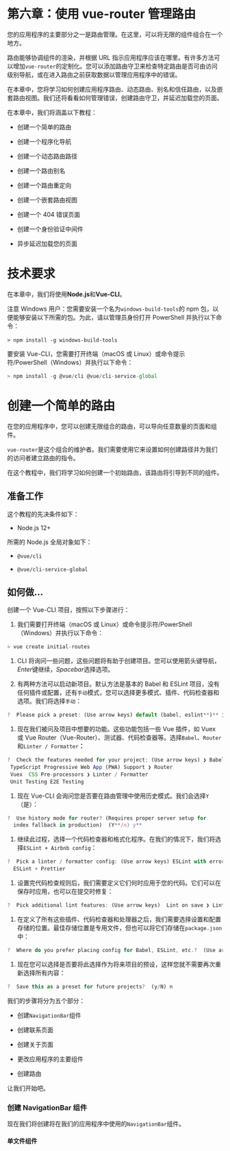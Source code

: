 # 第六章：使用 vue-router 管理路由

您的应用程序的主要部分之一是路由管理。在这里，可以将无限的组件组合在一个地方。

路由能够协调组件的渲染，并根据 URL 指示应用程序应该在哪里。有许多方法可以增加`vue-router`的定制化。您可以添加路由守卫来检查特定路由是否可由访问级别导航，或在进入路由之前获取数据以管理应用程序中的错误。

在本章中，您将学习如何创建应用程序路由、动态路由、别名和信任路由，以及嵌套路由视图。我们还将看看如何管理错误，创建路由守卫，并延迟加载您的页面。

在本章中，我们将涵盖以下教程：

+   创建一个简单的路由

+   创建一个程序化导航

+   创建一个动态路由路径

+   创建一个路由别名

+   创建一个路由重定向

+   创建一个嵌套路由视图

+   创建一个 404 错误页面

+   创建一个身份验证中间件

+   异步延迟加载您的页面

# 技术要求

在本章中，我们将使用**Node.js**和**Vue-CLI**。

注意 Windows 用户：您需要安装一个名为`windows-build-tools`的 npm 包，以便能够安装以下所需的包。为此，请以管理员身份打开 PowerShell 并执行以下命令：

`> npm install -g windows-build-tools`

要安装 Vue-CLI，您需要打开终端（macOS 或 Linux）或命令提示符/PowerShell（Windows）并执行以下命令：

```js
> npm install -g @vue/cli @vue/cli-service-global
```

# 创建一个简单的路由

在您的应用程序中，您可以创建无限组合的路由，可以导向任意数量的页面和组件。

`vue-router`是这个组合的维护者。我们需要使用它来设置如何创建路径并为我们的访问者建立路由的指令。

在这个教程中，我们将学习如何创建一个初始路由，该路由将引导到不同的组件。

## 准备工作

这个教程的先决条件如下：

+   Node.js 12+

所需的 Node.js 全局对象如下：

+   `@vue/cli`

+   `@vue/cli-service-global`

## 如何做…

创建一个 Vue-CLI 项目，按照以下步骤进行：

1.  我们需要打开终端（macOS 或 Linux）或命令提示符/PowerShell（Windows）并执行以下命令：

```js
> vue create initial-routes
```

1.  CLI 将询问一些问题，这些问题将有助于创建项目。您可以使用箭头键导航，*Enter*键继续，*Spacebar*选择选项。

1.  有两种方法可以启动新项目。默认方法是基本的 Babel 和 ESLint 项目，没有任何插件或配置，还有`手动`模式，您可以选择更多模式、插件、代码检查器和选项。我们将选择`手动`：

```js
?  Please pick a preset: (Use arrow keys) default (babel, eslint**)** ❯ **Manually select features** ‌
```

1.  现在我们被问及项目中想要的功能。这些功能包括一些 Vue 插件，如 Vuex 或 Vue Router（Vue-Router）、测试器、代码检查器等。选择`Babel`、`Router`和`Linter / Formatter`**：**

```js
?  Check the features needed for your project: (Use arrow keys) ❯ Babel
 TypeScript Progressive Web App (PWA) Support ❯ Router
 Vuex  CSS Pre-processors ❯ Linter / Formatter
 Unit Testing E2E Testing
```

1.  现在 Vue-CLI 会询问您是否要在路由管理中使用历史模式。我们会选择`Y`（是）：

```js
?  Use history mode for router? (Requires proper server setup for
  index fallback in production)  (Y**/n) y**
```

1.  继续此过程，选择一个代码检查器和格式化程序。在我们的情况下，我们将选择`ESLint + Airbnb config`：

```js
?  Pick a linter / formatter config: (Use arrow keys) ESLint with error prevention only ❯ **ESLint + Airbnb config** ESLint + Standard config 
  ESLint + Prettier
```

1.  设置完代码检查规则后，我们需要定义它们何时应用于您的代码。它们可以在保存时应用，也可以在提交时修复：

```js
?  Pick additional lint features: (Use arrow keys)  Lint on save ❯ Lint and fix on commit
```

1.  在定义了所有这些插件、代码检查器和处理器之后，我们需要选择设置和配置存储的位置。最佳存储位置是专用文件，但也可以将它们存储在`package.json`中：

```js
?  Where do you prefer placing config for Babel, ESLint, etc.?  (Use arrow keys) ❯ **In dedicated config files****In package.json** 
```

1.  现在您可以选择是否要将此选择作为将来项目的预设，这样您就不需要再次重新选择所有内容：

```js
?  Save this as a preset for future projects?  (y/N) n
```

我们的步骤将分为五个部分：

+   创建`NavigationBar`组件

+   创建联系页面

+   创建关于页面

+   更改应用程序的主要组件

+   创建路由

让我们开始吧。

### 创建 NavigationBar 组件

现在我们将创建将在我们的应用程序中使用的`NavigationBar`组件。

#### 单文件组件<script>部分

在这一部分，我们将创建单文件组件的<script>部分。按照这些说明正确创建组件：

1.  在`src/components`文件夹中创建一个`navigationBar.vue`文件并打开它。

1.  创建组件的默认`export`对象，具有 Vue 属性`name`：

```js
<script> export default {
  name: 'NavigationBar', }; </script>
```

#### 单文件组件<template>部分

在这一部分，我们将创建单文件组件的<template>部分。按照这些说明正确创建组件：

1.  创建一个带有`id`属性定义为`"nav"`的`div` HTML 元素，并在其中创建三个`RouterLink`组件。这些组件将指向`Home`、`About`和`Contact`路由。在`RouterLink`组件中，我们将添加一个`to`属性，分别定义为每个组件的路由，并将文本内容定义为菜单的名称： 

```js
<div id="nav">
 <router-link to="/">
  Home
  </router-link> |
  <router-link to="/about">
  About
  </router-link> |
  <router-link to="/contact">
  Contact
  </router-link> </div>
```

### 创建联系页面

我们需要确保当用户输入`/contact` URL 时，联系页面会被渲染。为此，我们需要创建一个单文件组件，用作联系页面。

#### 单文件组件 <script> 部分

在这部分，我们将创建单文件组件的`<script>`部分。按照以下说明正确创建组件：

1.  在`src/views`文件夹中，创建一个名为`contact.vue`的新文件并打开它。

1.  创建组件的默认`export`对象，其中包含 Vue 属性`name`：

```js
<script> export default {
  name: 'ContactPage', }; </script>
```

#### 单文件组件 <template> 部分

在这部分，我们将创建单文件组件的`<template>`部分。按照以下说明正确创建组件：

1.  创建一个`div` HTML 元素，其中`class`属性定义为`"contact"`。

1.  在`<h1>`HTML 元素内部，添加一个显示当前页面的文本内容：

```js
<template>
 <div class="contact">
 <h1>This is a contact page</h1>
 </div> </template>
```

### 创建关于页面

我们需要确保当用户输入`/about` URL 时，关于页面会被渲染。在接下来的小节中，我们将为关于页面创建单文件组件。

#### 单文件组件 <script> 部分

在这部分，我们将创建单文件组件的`<script>`部分。按照以下说明正确创建组件：

1.  在`src/views`文件夹中，创建一个名为`About.vue`的新文件并打开它。

1.  创建组件的默认导出对象，其中包含 Vue 属性`name`：

```js
<script> export default {
  name: 'AboutPage', }; </script>
```

#### 单文件组件 <template> 部分

在这部分，我们将创建单文件组件的`<template>`部分。按照以下说明正确创建组件：

1.  创建一个`div` HTML 元素，其中`class`属性定义为`"about"`。

1.  在其中，放置一个带有显示当前页面文本内容的`<h1>`元素：

```js
<template>
 <div class="about">
 <h1>This is an about page</h1>
 </div> </template>
```

### 更改应用程序的主要组件

创建页面和导航栏后，我们需要更改应用程序的主要组件，以便能够渲染路由并在顶部拥有导航栏。

#### 单文件组件 <script> 部分

在这部分中，我们将创建单文件组件的`<script>`部分。按照以下说明正确创建组件：

1.  在`src`文件夹中打开`App.vue`。

1.  导入`NavigationBar`组件：

```js
import NavigationBar from './components/navigationBar.vue';
```

1.  在 Vue 的`components`属性中，声明导入的`NavigationBar`：

```js
export default {
  components: { NavigationBar }, };
```

#### 单文件组件`<template>`部分

在这部分中，我们将创建单文件组件的`<template>`部分。在`div` HTML 元素内，添加`NavigationBar`组件和`RouterView`组件：

```js
<template>
 <div id="app">
 <navigation-bar />
 <router-view/>
 </div> </template>
```

### 创建路由

现在我们需要在应用程序中使路由可用。为此，首先需要声明路由和路由将呈现的组件。按照以下步骤正确创建 Vue 应用程序路由：

1.  在`src/router`文件夹中，打开`index.js`文件。

1.  导入`Contact`组件页面：

```js
import Vue from 'vue'; import VueRouter from 'vue-router'; import Home from '../views/Home.vue'; import Contact from '../views/contact.vue';
```

1.  在`routes`数组中，我们需要创建一个新的`route`对象。该对象将具有`path`属性定义为`'/contact'`，`name`定义为`'contact'`，并且`component`指向导入的`Contact`组件：

```js
{
  path: '/contact',
  name: 'contact',
  component: Contact, },
```

要运行服务器并查看组件，您需要打开终端（macOS 或 Linux）或命令提示符/PowerShell（Windows）并执行以下命令：

```js
> npm run serve
```

这是您的组件呈现并运行的地方：

![](img/62dcc997-24fa-40f8-b29c-13cd4caca6cd.png)

## 工作原理...

当将`vue-router`添加到 Vue 作为插件时，它开始监视`window.location.pathname`和其他 URL 属性的更改，以检查当前 URL 在浏览器上的权重与路由配置中的 URL 列表的匹配情况。

在这种情况下，我们使用直接 URL 和非动态 URL。因此，`vue-router`插件只需要检查 URL 路径的直接匹配，而不需要将可能的匹配与正则表达式验证器进行比较。

匹配 URL 后，`router-view`组件充当**动态组件**，并呈现我们在`vue-router`配置中定义的组件。

## 另请参阅

您可以在[`router.vuejs.org/.`](https://router.vuejs.org/)找到有关`vue-router`的更多信息。

您可以在[`cli.vuejs.org/.`](https://cli.vuejs.org/)找到有关 Vue CLI 的更多信息。

# 创建程序化导航

使用`vue-router`时，还可以通过函数执行来更改应用程序的当前路由，而无需特殊的`vue-router`组件来创建链接。

使用程序化导航，您可以确保所有路由重定向可以在代码的任何位置执行。使用此方法可以使用特殊的路由方向，例如传递参数和使用路由名称进行导航。

在这个食谱中，我们将学习如何执行程序化导航函数，以及它提供的额外可能性。

## 准备工作

此食谱的先决条件如下：

+   Node.js 12+

所需的 Node.js 全局对象如下：

+   @vue/cli

+   `@vue/cli-service-global`

## 如何做...

要启动我们的组件，我们可以使用在“*创建简单路由*”中创建的 Vue 项目与 Vue-CLI，或者我们可以开始一个新的项目。

要开始一个新的项目，打开终端（macOS 或 Linux）或命令提示符/PowerShell（Windows），并执行以下命令：

```js
> vue create route-project
```

选择手动功能并将`Router`作为所需功能添加，如“*如何做...*”部分和“*创建简单路由*”食谱中所示。

我们的食谱将分为两部分：

+   更改应用程序的主要组件

+   更改联系视图

让我们开始吧。

### 更改应用程序的主要组件

我们将从`App.vue`文件开始。我们将添加一个在超时后执行的程序化导航函数，该函数将添加到组件生命周期钩子中。

#### 单文件组件`<script>`部分

在这部分中，我们将创建单文件组件的`<script>`部分。按照以下说明正确创建组件：

1.  在`src`文件夹中打开`App.vue`。

1.  添加一个`mounted`属性：

```js
mounted() {}
```

1.  在`mounted`属性中，我们需要添加一个`setTimeout`函数，该函数将执行`$router.push`函数。当执行时，此函数将接收一个 JavaScript 对象作为参数，其中包含两个属性，`name`和`params`：

```js
mounted() {
  setTimeout(() => {
  this.$router.push({
  name: 'contact',
  params: {
  name: 'Heitor Ribeiro',
  age: 31,
 }, }); }, 5000); },
```

### 更改联系视图

在联系视图上，我们需要添加一个事件侦听器，该侦听器将抓取路由更改并执行操作。

#### 单文件组件`<script>`部分

在这部分中，我们将创建单文件组件的`<script>`部分。按照以下说明正确创建组件：

1.  在`src/views`文件夹中打开`contact.vue`。

1.  添加一个新的`mounted`属性：

```js
mounted() {}
```

1.  在此属性中，我们将添加一个验证，检查`$route.params`对象上是否有任何参数，并显示具有该`$route.params`的`alert`：

```js
mounted() {
  if (Object.keys(this.$route.params).length) {
  alert(`Hey! I've got some parameter! 
       ${JSON.stringify(this.$route.params)}`);
  } },
```

要运行服务器并查看您的组件，您需要打开终端（macOS 或 Linux）或命令提示符/PowerShell（Windows）并执行以下命令：

```js
> npm run serve
```

这是您的组件呈现和运行的方式：

![](img/751bd657-b3cf-44c2-9fbc-ad4027477d67.png)

## 它是如何工作的...

当执行`$router.push`函数时，告诉`vue-router`改变应用程序所在的位置，在这个过程中，您将向新的路由器传递一些参数，这些参数将替换当前路由。在这些参数中，有一个名为`params`的属性，它将一组参数发送到新的路由器。

当进入这个新的路由器时，我们将从路由器内部调用的所有参数都将在`$route.params`对象中可用；在那里，我们可以在我们的视图或组件中使用它。

## 还有更多...

在程序化导航中，可以通过`$router.push`函数导航到路由器，并将它们添加到浏览器历史记录中，但也可以使用其他函数。

`$router.replace`函数将替换用户导航历史记录为新的历史记录，使其无法返回到上一页。

`$router.go`用于以步骤方式移动用户导航历史记录。要前进，您需要传递正数，要后退，您需要传递负数。

## 参见

您可以在[`router.vuejs.org/guide/essentials/navigation.html`](https://router.vuejs.org/guide/essentials/navigation.html)找到有关`vue-router`程序化导航的更多信息。

# 创建动态路由器路径

向您的应用程序添加路由是必不可少的，但有时您需要的不仅仅是简单的路由。在这个食谱中，我们将看看动态路由是如何发挥作用的。通过动态路由，您可以定义可以通过 URL 设置的自定义变量，并且您的应用程序可以从这些变量开始定义。

在这个食谱中，我们将学习如何在 CRUD 列表上使用动态路由器路径。

## 准备就绪

这个食谱的先决条件如下：

+   Node.js 12+

所需的 Node.js 全局对象如下：

+   `@vue/cli`

+   `@vue/cli-service-global`

## 如何做...

要启动我们的组件，我们将使用在第五章中完成的 Vue 项目和 Vue-CLI，*通过 HTTP 请求从 Web 获取数据*中的'*使用 axios 和 Vuesax 创建 CRUD 界面*'食谱。在接下来的步骤中，我们将通过 Vue UI 仪表板向项目添加`vue-router`：

1.  首先，您需要打开`vue ui`。要做到这一点，打开终端（macOS 或 Linux）或命令提示符/PowerShell（Windows）并执行以下命令：

```js
> vue ui
```

1.  在那里，您需要通过定位项目文件夹来导入项目。导入`vue ui`后，您将被重定向到仪表板。

1.  通过转到插件管理页面并单击“添加 vue-router”按钮，将`vue-router`添加到插件中。然后，单击“继续”按钮。

1.  Vue-CLI 将自动为我们在项目上安装和配置 vue-router。现在我们需要为**列表**，**视图**和**编辑**页面创建每个视图。

要开始视图开发，我们将首先进入用户列表路由。在每个路由中，我们将解构我们之前制作的旧组件，并将其重新创建为视图。

我们的步骤将分为八个部分：

+   更改应用程序的主要组件

+   更改路由 mixin

+   Axios 实例配置

+   用户列表视图

+   用户创建视图

+   用户信息视图

+   用户更新视图

+   创建动态路由

让我们开始吧。

### 更改应用程序的主要组件

添加 vue-router 插件后，`App.vue`将发生变化。我们需要撤销安装`vue-router`所做的更改。这是因为当`vue-ui`添加`vue-router`插件时，它会更改`App.vue`，添加我们不需要的示例代码。

#### 单文件组件<template>部分

在这部分中，我们将创建单文件组件的`<template>`部分。按照以下说明正确创建组件：

1.  在`src`文件夹中打开`App.vue`。

1.  删除所有内容，只留下`div#app` HTML 元素和`router-view`组件：

```js
<template>
 <div id="app">
 <router-view/>
 </div> </template>
```

### 更改路由 mixin

在上一个步骤中，我们使用了一个`changeComponent` mixin。现在我们要使用路由，我们需要将此 mixin 更改为`changeRoute` mixin 并更改其行为。在接下来的步骤中，我们将更改 mixin 的工作方式，以便能够更改路由而不是组件：

1.  在`src/mixin`文件夹中，将`changeComponent.js`重命名为`changeRoute.js`并打开它。

1.  我们将删除`changeComponent`方法并创建一个名为`changeRoute`的新方法。这个新方法将接收两个参数，`name`和`id`。`name`参数是路由名称，在`vue-router`配置中设置，`id`将是我们将在路由更改中传递的用户 id 参数。此方法将执行`$router.push`，将这些参数作为参数传递：

```js
export default {
  methods: {
  async changeRoute(name, id = 0) {
  await this.$router.push({
 name,
  params: {
 id,
  },
  });
  },
  } }
```

### Axios 实例配置

要在 MirageJS 服务器中获取数据，我们需要在 axios 实例中定义一些选项。现在，在以下步骤中，我们将配置 axios 实例以与新的路由系统一起工作：

1.  在`src/http`文件夹中，打开`baseFetch.js`文件。

1.  在`axios`的`localApi`实例的创建者中，我们需要添加一个`options`对象，传递`baseURL`属性。这个`baseURL`将是当前浏览器导航的 URL：

```js
const localApi = createAxios({
  baseURL: `${document.location.protocol}//${document.location.host}`, });
```

### 用户列表视图

为了创建我们的视图，我们将从`list.vue`组件中提取代码，并将其重塑为页面视图。

#### 单文件组件<script>部分

在这部分，我们将创建单文件组件的`<script>`部分。按照以下说明正确创建组件：

1.  将`list.vue`文件从`components`移动到`views`文件夹，并将其重命名为`List.vue`。

1.  删除旧的`changeComponent` mixin 导入，并导入新的`changeRoute` mixin：

```js
import changeRouteMixin from '@/mixin/changeRoute';
```

1.  在 Vue 的`mixins`属性中，我们需要用`changeRoute`替换`changeComponent`：

```js
mixins: [changeRouteMixin],
```

1.  在`getAllUsers`和`deleteUser`方法中，我们需要从`getHttp`和`deleteHttp`函数参数中删除`${window.location.href}`：

```js
methods: {
  async getAllUsers() {
  const { data } = await getHttp(`api/users`);
  this.userList = data;
  },
  async deleteUser(id) {
  await deleteHttp(`api/users/${id}`);
  await this.getAllUsers();
  }, }
```

#### 单文件组件<template>部分

在这部分，我们将创建单文件组件的`<template>`部分。按照以下说明正确创建组件：

1.  我们需要用`VsRow`和`VsCol`组件包装`VsCard`组件及其子内容。`VsCol`组件将`vs-type`属性定义为`'flex'`，`vs-justify`定义为`'left'`，`vs-align`定义为`'left'`，`vs-w`定义为`12`：

```js
<template>
 <vs-row>
 <vs-col
  vs-type="flex"
  vs-justify="left"
  vs-align="left"
  vs-w="12">
 <vs-card... />
    </vs-col>
  </vs-row>
</template>
```

1.  在操作按钮上，我们将把`changeComponent`函数改为`changeRoute`：

```js
<vs-td :data="data[index].id">
 <vs-button
  color="primary"
  type="filled"
  icon="remove_red_eye"
  size="small"
  @click="changeRoute('view', data[index].id)"
  />
 <vs-button
  color="success"
  type="filled"
  icon="edit"
  size="small"
  @click="changeRoute('edit', data[index].id)"
  />
 <vs-button
  color="danger"
  type="filled"
  icon="delete"
  size="small"
  @click="deleteUser(data[index].id)"
  /> </vs-td>
```

1.  在`VsCard`的页脚处，我们需要将操作按钮的`changeComponent`方法改为`changeRoute`方法：

```js
<template slot="footer">
 <vs-row vs-justify="flex-start">
 <vs-button
  color="primary"
  type="filled"
  icon="fiber_new"
  size="small"
  @click="changeRoute('create')"
  >
  Create User
    </vs-button>
 </vs-row> </template>
```

### 用户创建视图

为了创建我们的视图，我们将从`create.vue`组件中提取代码，并将其重塑为页面视图。

#### 单文件组件<script>部分

在这部分，我们将创建单文件组件的`<script>`部分。按照以下说明正确创建组件：

1.  将`create.vue`文件从`components`移动到`views`文件夹，并将其重命名为`Create.vue`。

1.  删除旧的`changeComponent` mixin 导入，并导入新的`changeRoute` mixin：

```js
import changeRouteMixin from '@/mixin/changeRoute';
```

1.  在 Vue 的`mixins`属性中，我们需要用`changeRoute`替换`changeComponent`：

```js
mixins: [changeRouteMixin],
```

1.  在`getUserById`方法中，我们需要从`postHttp`函数的 URL 中移除`${window.location.href}`，并将`changeComponent`函数更改为`changeRoute`：

```js
async createUser() {
  await postHttp(`/api/users`, {
  data: {
  ...this.userData,
  }
 });
  this.changeRoute('list'); },
```

#### 单文件组件<template>部分

在这部分，我们将创建单文件组件的`<template>`部分。按照这些说明正确创建组件：

1.  我们需要用`VsRow`和`VsCol`组件包裹`VsCard`组件及其子内容。`VsCol`组件将定义`vs-type`属性为`'flex'`，`vs-justify`属性为`'left'`，`vs-align`属性为`'left'`，`vs-w`属性为`12`：

```js
<template>
 <vs-row>
 <vs-col
  vs-type="flex"
  vs-justify="left"
  vs-align="left"
  vs-w="12">
 <vs-card... />
    </vs-col>
  </vs-row>
</template>
```

1.  在`VsCard`的页脚上，我们需要将`Cancel`按钮的`changeComponent`函数更改为`changeRoute`：

```js
<vs-button
  color="danger"
  type="filled"
  icon="cancel"
  size="small"
  style="margin-left: 5px"
  @click="changeRoute('list')" >
  Cancel
</vs-button>
```

### 用户信息视图

为了创建我们的视图，我们将从`view.vue`组件中提取代码，并将其重塑为页面视图。

#### 单文件组件<script>部分

在这部分，我们将创建单文件组件的`<script>`部分。按照这些说明正确创建组件：

1.  将`view.vue`文件从`src/components`移动到`src/views`文件夹，并将其重命名为`View.vue`。

1.  移除旧的`changeComponent`混入导入，并导入新的`changeRoute`：

```js
import changeRouteMixin from '@/mixin/changeRoute';
```

1.  在 Vue 的`mixins`属性中，我们需要用`changeRoute`替换`changeComponent`：

```js
mixins: [changeRouteMixin],
```

1.  在`component`对象中创建一个新的`computed`属性，属性为`userId`，它将返回`$route.params.id`：

```js
computed: {
  userId() {
  return this.$route.params.id;
  }, },
```

1.  在`getUserById`方法中，我们需要从`getHttp`函数的 URL 中移除`${window.location.href}`：

```js
methods: {
  async getUserById() {
  const { data } = await getHttp(`api/users/${this.userId}`);
  this.userData = data;
  }, }
```

#### 单文件组件<template>部分

在这部分，我们将创建单文件组件的`<template>`部分。按照这些说明正确创建组件：

1.  我们需要用`VsRow`和`VsCol`组件包裹`VsCard`组件及其子内容。`VsCol`组件将定义`vs-type`属性为`'flex'`，`vs-justify`属性为`'left'`，`vs-align`属性为`'left'`，`vs-w`属性为`12`：

```js
<template>
 <vs-row>
 <vs-col
  vs-type="flex"
  vs-justify="left"
  vs-align="left"
  vs-w="12">
 <vs-card... />
    </vs-col>
  </vs-row>
</template>
```

1.  在`VsCard`的页脚上，我们需要将返回按钮的`changeComponent`函数更改为`changeRoute`：

```js
<vs-button
  color="primary"
  type="filled"
  icon="arrow_back"
  size="small"
  style="margin-left: 5px"
  @click="changeRoute('list')" >
  Back
</vs-button>
```

### 用户更新视图

为了创建我们的视图，我们将从`update.vue`组件中提取代码，并将其重塑为页面视图。

#### 单文件组件<script>部分

在这部分，我们将创建单文件组件的`<script>`部分。按照这些说明正确创建组件：

1.  将`update.vue`文件从`src/components`移动到`src/views`文件夹，并将其重命名为`Edit.vue`。

1.  移除旧的`changeComponent`混入导入，并导入新的`changeRoute`混入：

```js
import changeRouteMixin from '@/mixin/changeRoute';
```

1.  在 Vue 的`mixins`属性中，我们需要用`changeRoute`替换`changeComponent`：

```js
mixins: [changeRouteMixin],
```

1.  在`component`对象中创建一个新的`computed`属性，具有`userId`属性，它将返回`$route.params.id`：

```js
computed: {
  userId() {
  return this.$route.params.id;
  }, },
```

1.  在`getUserById`和`updateUser`方法中，我们需要移除

从`getHttp`和`patchHttp`函数的 URL 中删除`${window.location.href}`，并将`changeComponent`函数改为`changeRoute`：

```js
methods: {
  async getUserById() {
  const { data } = await getHttp(`api/users/${this.userId}`);
  this.userData = data;
  },
  async updateUser() {
  await patchHttp(`api/users/${this.userData.id}`, {
  data: {
  ...this.userData,
  }
 });
  this.changeRoute('list');
  }, },
```

#### 单文件组件的<template>部分

在这部分，我们将创建单文件组件的`<template>`部分。按照以下说明正确创建组件：

1.  我们需要用`VsRow`和`VsCol`组件包裹`VsCard`组件及其子内容。`VsCol`组件将`vs-type`属性定义为`'flex'`，`vs-justify`定义为`'left'`，`vs-align`定义为`'left'`，`vs-w`定义为`12`：

```js
<template>
 <vs-row>
 <vs-col
  vs-type="flex"
  vs-justify="left"
  vs-align="left"
  vs-w="12">
 <vs-card... />
    </vs-col>
  </vs-row>
</template>
```

1.  在`VsCard`的页脚上，我们需要把`Cancel`按钮的`changeComponent`函数改为`changeRoute`：

```js
<vs-button
  color="danger"
  type="filled"
  icon="cancel"
  size="small"
  style="margin-left: 5px"
  @click="changeRoute('list')" >
  Cancel
</vs-button>
```

### 创建动态路由

现在，我们已经创建了页面视图，我们需要创建路由并使其接受参数，将它们转换为动态路由。在接下来的步骤中，我们将创建应用程序的动态路由：

1.  打开`src/router`文件夹中的`index.js`。

1.  首先，我们需要导入四个新页面 - `List`，`View`，`Edit`，`Create`和`Update`：

```js
import List from '@/views/List.vue'; import View from '@/views/View.vue'; import Edit from '@/views/Edit.vue'; import Create from '@/views/Create.vue'; 
```

1.  在`routes`数组上，我们将为每个导入的页面添加一个新的路由对象。在这个对象中，将有三个属性：`name`，`path`和`component`。

1.  对于`list`路由，我们将把`name`定义为`'list'`，`path`定义为`'/'`，并把`component`定义为导入的`List`组件：

```js
{
  path: '/',
  name: 'list',
  component: List, },
```

1.  在`view`路由上，我们将把`name`定义为`'view'`，`path`定义为`'/view/:id'`，并把`component`定义为导入的`View`组件：

```js
{
  path: '/view/:id',
  name: 'view',
  component: View, },
```

1.  在`edit`路由上，我们将把`name`定义为`'edit'`，`path`定义为`'/edit/:id'`，并把`component`定义为导入的`Edit`组件：

```js
{
  path: '/edit/:id',
  name: 'edit',
  component: Edit, },
```

1.  最后，在`create`路由上，我们将把`name`定义为`'create'`，`path`定义为`'/create'`，并把`component`定义为导入的`Create`组件：

```js
{
  path: '/create',
  name: 'create',
  component: Create, },
```

1.  当创建`VueRouter`时，我们将添加`mode`选项属性，并将其设置为`'history'`：

```js
const router = new VueRouter({
  mode: 'history',
  base: process.env.BASE_URL,
  routes });
```

要运行服务器并查看您的组件，您需要打开终端（macOS 或 Linux）或命令提示符/PowerShell（Windows）并执行以下命令：

```js
> npm run serve
```

这是您的组件渲染和运行的方式：

+   **列表视图路由 -** `/`将是您的用户列表页面，包含应用程序中所有用户的列表以及查看、编辑和删除用户的按钮，以及创建新用户的按钮：

![](img/4ba80475-521f-446f-8c30-8be4c9b739ed.png)

+   **用户视图路由 -** `/view/:id`将是您的用户查看页面，您可以在此页面查看用户信息，例如用户的姓名、电子邮件、国家、生日和电话号码：

![](img/10c4f103-0042-4f58-8c55-74f4ac6fbbef.png)

+   **用户编辑路由 -** `/update/:id`将是您的用户编辑页面，您可以在此页面编辑用户信息，更改用户的姓名、电子邮件、国家、生日和电话号码：

![](img/9010ffcc-0c76-4b96-be5e-d363d55d90d6.png)

+   **创建用户路由别名 -** `/update/:id`将是您的用户创建页面，您可以在系统上创建新用户：

![](img/42da8529-0e65-41c5-a7af-81b391e14ab0.png)

## 它是如何工作的...

当创建`vue-router`并将路由传递进行匹配时，路由分析会根据每个路由的权重定义的正则表达式来寻找最佳匹配路由。

当定义路由并在其路径中有一个变量时，您需要在变量参数之前添加`:`。此参数通过`$route.params`属性传递给组件。

## 另请参阅

您可以在[`router.vuejs.org/guide/essentials/dynamic-matching.html`](https://router.vuejs.org/guide/essentials/dynamic-matching.html)找到有关动态路由匹配的更多信息。

# 创建路由别名

每个应用程序都是一个活生生的有机体-它不断发展、突变和变化。有时，这些进化可以通过路由更改的形式来实现，以获得更好的命名或废弃的服务。在`vue-router`中，可以使所有这些更改对用户不可见，因此当他们使用旧链接时，仍然可以访问应用程序。

在这个教程中，我们将学习如何为我们的应用程序创建路由别名并使用它。

## 准备工作

此教程的先决条件如下：

+   Node.js 12+

所需的 Node.js 全局对象如下：

+   `@vue/cli`

+   `@vue/cli-service-global`

## 如何做到这一点...

要启动我们的组件，我们将使用在“创建动态路由路径”配方中完成的 Vue 项目，或者我们可以开始一个新的项目。

要开始一个新的项目，打开终端（macOS 或 Linux）或命令提示符/PowerShell（Windows）并执行以下命令：

```js
> vue create http-project
```

选择手动功能，并按照“如何做…”部分的指示，将`router`添加为必需功能。

现在，在以下步骤中，我们将创建路由别名：

1.  在`src/router`文件夹中打开`index.js`。

1.  在`list`对象中，我们将把`path`属性从`'/'`改为`'/user'`，并为`alias`属性设置为`'/'`：

```js
{
  path: '/user',
  name: 'list',
  alias: '/',
  component: List, },
```

1.  在`view`对象中，我们将把`path`属性从`'/view/:id'`改为`'/user/:id'`，并将`alias`属性设置为`'/view/:id'`：

```js
{
  path: '/user/:id',
  name: 'view',
  alias: '/view/:id',
  component: View, },
```

1.  在`edit`对象中，我们将把`path`属性从`'/edit/:id'`改为`'/user/edit/:id'`，并将`alias`属性设置为`'/edit/:id'`。

```js
{
  path: '/user/edit/:id',
  name: 'edit',
  alias: '/edit/:id',
  component: Edit, },
```

1.  最后，在`create`对象中，我们将把`path`属性从`'/create'`改为`'/user/create'`，并将`alias`属性设置为`'/create'`：

```js
{
  path: '/user/create',
  name: 'create',
  alias: '/create',
  component: Create, },
```

## 工作原理…

当用户进入您的应用程序时，`vue-router`将尝试将路径与用户尝试访问的路径匹配。如果路由对象中有一个名为`alias`的属性，则`vue-router`将使用此属性在幕后维护旧路由，并使用别名路由。如果找到别名，则渲染该别名的组件，并且路由器保持为别名，不向用户显示更改，使其透明。

在我们的场景中，我们对应用程序进行了转换，现在处理所有在`/user`命名空间上调用的用户，但仍保持旧的 URL 结构，以便如果旧访问者尝试访问网站，他们将能够正常使用应用程序。

## 另请参阅

您可以在[`router.vuejs.org/guide/essentials/redirect-and-alias.html#alias`](https://router.vuejs.org/guide/essentials/redirect-and-alias.html#alias)找到有关`vue-router`别名的更多信息。

# 创建路由重定向

路由重定向几乎与路由别名相同，但主要区别在于用户确实被重定向到新的 URL。使用此过程，您可以管理如何加载新路由。

## 准备工作

此配方的先决条件如下：

+   Node.js 12+

所需的 Node.js 全局对象如下：

+   `@vue/cli`

+   `@vue/cli-service-global`

## 如何做...

要启动我们的组件，我们将使用在'*创建路由别名*'配方中完成的 Vue-CLI 中的 Vue 项目，或者我们可以启动一个新的项目。

要启动一个新的项目，打开终端（macOS 或 Linux）或命令提示符/PowerShell（Windows）并执行以下命令：

```js
> vue create http-project
```

选择手动功能并将`Router`作为必需的功能添加到'*如何做...*'步骤中的'*创建一个简单路由*'配方中。

现在，在这些步骤中，我们将创建路由重定向规则：

1.  打开`src/router`文件夹中的`index.js`。

1.  在`routes`数组的末尾插入一个新的路由对象。这个对象将有两个属性，`path`和`redirect`。在`path`属性中，我们需要定义用户将输入的路径，`'/create-new-user'`，在`redirect`中，用户将被重定向到的路径，在这种情况下是`'/user/create'`。

```js
{
  path: '/create-new-user',
  redirect: '/user/create', },
```

1.  创建一个新对象，这个对象将有两个属性，`path`和`redirect`。在`path`属性中，我们需要定义用户将输入的路径，`'/users'`，在`redirect`中，我们将创建一个具有名为`name`的属性的对象，并将值设置为`'list'`。

```js
{
  path: '/users',
  redirect: {
  name: 'list',
  }, },
```

1.  创建一个新对象。这个对象将有两个属性，`path`和`redirect`。在`path`属性中，我们需要定义用户将输入的路径，`'/my-user/:id?'`，在`redirect`中，我们将创建一个函数，该函数将接收一个参数`to`，这是当前路由的对象。我们需要检查路由中是否存在用户 ID，以便将用户重定向到编辑页面。否则，我们将把他们重定向到用户列表。

```js
{
  path: '/my-user/:id?',
  redirect(to) {
  if (to.params.id) {
  return '/user/:id';
  }
  return '/user';
  }, },
```

1.  最后，在最后，我们将创建一个具有两个属性，`path`和`redirect`的路由对象。在`path`属性中，我们需要定义用户将输入的路径，`'/*'`，在`redirect`中，我们需要将`redirect`属性定义为`'/'`。

```js
{
  path: '*',
  redirect: '/', },
```

请记住，具有`'*'`的最后一个路由将始终是在用户尝试输入的 URL 中没有匹配时呈现的路由。

## 它是如何工作的...

当我们将`redirect`定义为一个新的路由时，它的工作方式类似于别名，但是`redirect`属性可以接收三种类型的参数：一个字符串，当重定向到路由本身时，对象，当使用其他参数重定向时，例如路由的名称，最后但并非最不重要的是函数类型，`redirect`可以处理并返回前两个对象中的一个，以便用户可以被重定向。

## 另请参阅

您可以在[`router.vuejs.org/guide/essentials/redirect-and-alias.html#redirect`](https://router.vuejs.org/guide/essentials/redirect-and-alias.html#redirect)找到有关`vue-router`重定向的更多信息。

# 创建嵌套路由视图

在`vue-router`中，嵌套路由就像是路由的命名空间，您可以在同一个路由内拥有多个级别的路由，使用基本视图作为主视图，并在其中呈现嵌套路由。

在多模块应用程序中，这用于处理像 CRUD 这样的路由，其中您将拥有一个基本路由，而子路由将是 CRUD 视图。

在这个配方中，您将学习如何创建嵌套路由。

## 准备工作

此配方的先决条件如下：

+   Node.js 12+

所需的 Node.js 全局对象如下：

+   `@vue/cli`

+   `@vue/cli-service-global`

## 如何操作...

要启动我们的组件，我们将使用在“创建动态路由路径”配方中使用的 Vue 项目与 Vue-CLI，或者我们可以开始一个新的项目。

要开始一个新的，打开终端（macOS 或 Linux）或命令提示符/PowerShell（Windows）并执行以下命令：

```js
> vue create http-project
```

选择手动功能，并在“*如何操作...*”部分中将`Router`添加为必需功能，如“创建简单路由”配方中所示。

我们的配方将分为两部分：

+   在布局上创建`router-view`

+   更改路由文件

让我们开始吧。

### 在布局上创建`router-view`

在使用带有子路由的`vue-router`时，我们需要创建主视图，它将具有一个名为`RouterView`的特殊组件。此组件将在您呈现的布局或页面内呈现当前路由。

现在，在接下来的步骤中，我们将为页面创建布局：

1.  在`src/views`文件夹中，我们需要创建一个名为`user`的新文件夹，并将`Create`、`Edit`、`List`、和`View`页面移动到这个新文件夹中。

1.  在`user`文件夹中创建一个名为`Index.vue`的新文件并打开它。

1.  在单文件组件`<template>`部分中，添加一个`router-view`组件：

```js
<template>
  <router-view/>
</template>
<script>
  export default {
    name: 'User',
  }
</script>
```

### 更改路由文件

我们将创建一个新文件来管理用户的特定路由，这将帮助我们维护代码并使其更清晰。

#### 用户路由

在接下来的步骤中，我们将为用户创建路由：

1.  在`src/router`文件夹中创建一个名为`user.js`的新文件。

1.  导入`Index`、`List`、`View`、`Edit`和`Create`视图：

```js
import Index from '@/views/user/Index.vue'; import List from '@/views/user/List.vue'; import View from '@/views/user/View.vue'; import Edit from '@/views/user/Edit.vue'; import Create from '@/views/user/Create.vue';
```

1.  创建一个数组，并将其设置为文件的默认导出。在这个数组中，添加一个`route`对象，具有四个属性-`path`，`name`，`component`和`children`。将`path`属性设置为`'/user'`，将`name`属性定义为`'user'`，将`component`定义为导入的`Index`组件，最后，将`children`属性定义为空数组：

```js
export default [
 {  path: '/user',
  name: 'user',
  component: Index,
  children: [],
  }, ] 
```

1.  在`children`属性中，添加一个新的路由对象，具有三个属性-`path`，`name`和`component`。将`path`定义为`''`，`name`定义为`'list'`，最后，将`component`属性定义为导入的`List`组件：

```js
{
  path: '',
  name: 'list',
  component: List, },
```

1.  为视图路由创建一个路由对象，并使用与上一个`route`对象相同的结构。将`path`属性定义为`':id'`，将`name`定义为`'view'`，将`component`定义为导入的`View`组件：

```js
{
  path: ':id',
  name: 'view',
  component: View, },
```

1.  为`edit`路由创建一个路由对象，并使用与上一个`route`对象相同的结构。将`path`属性定义为`'edit/:id'`，将`name`定义为`'edit'`，将`component`定义为导入的`Edit`组件：

```js
{
  path: 'edit/:id',
  name: 'edit',
  component: Edit, },
```

1.  为`create`路由创建一个路由对象，使用与上一个`route`对象相同的结构。将`path`属性定义为`'create'`，将`name`定义为`'create'`，将`component`定义为导入的`Create`组件：

```js
{
  path: 'create',
  name: 'create',
  component: Create, },
```

#### 路由管理器

在以下步骤中，我们将创建路由管理器，该管理器将控制应用程序中的所有路由：

1.  在`src/router`文件夹中打开`index.js`。

1.  在`src/router`文件夹中导入新创建的`user.js`文件：

```js
import Vue from 'vue'; import VueRouter from 'vue-router'; import UserRoutes from './user';
```

1.  在`routes`数组中，将导入的`UserRoutes`作为解构数组添加：

```js
const routes = [
  ...UserRoutes,
  {
  path: '*',
  redirect: '/user',
  }, ];
```

## 工作原理...

`vue-router`提供了使用子路由作为当前视图或布局的内部组件的能力。这使得可以创建具有特殊布局文件的初始路由，并通过`RouterView`组件在此布局中呈现子组件。

这种技术通常用于在应用程序中定义布局并为模块设置命名空间，其中父路由可以具有一组特定顺序，这些顺序将对其每个子路由都可用。

## 另请参阅

您可以在[`router.vuejs.org/guide/essentials/nested-routes.html#nested-routes`](https://router.vuejs.org/guide/essentials/nested-routes.html#nested-routes)找到有关嵌套路由的更多信息。

# 创建 404 错误页面

有时您的用户可能会尝试输入旧链接或输入拼写错误，无法到达正确的路由，这应该直接导致找不到错误。

在这个配方中，您将学习如何在`vue-router`中处理 404 错误。

## 准备工作

此配方的先决条件如下：

+   Node.js 12+

所需的 Node.js 全局对象如下：

+   `@vue/cli`

+   `@vue/cli-service-global`

## 如何做...

要开始我们的组件，我们将使用在“*创建嵌套路由视图*”配方中使用的 Vue 项目与 Vue-CLI，或者我们可以开始一个新的。

要开始一个新的，打开终端（macOS 或 Linux）或命令提示符/PowerShell（Windows），并执行以下命令：

```js
> vue create http-project
```

选择手动功能并将`Router`添加为所需功能，如“*如何做...*”部分在“*创建简单路由*”配方中所示。

我们的配方将分为两部分：

+   创建`NotFound`视图

+   更改路由文件

让我们开始吧。

### 创建 NotFound 视图

我们需要创建一个新的视图，当应用程序上没有匹配的路由时，将显示给用户。这个页面将是一个简单的通用页面。

#### 单文件组件<template>部分

在这部分中，我们将创建单文件组件的`<template>`部分。按照这些说明正确创建组件：

1.  在`src/views`文件夹中，创建一个名为`NotFound.vue`的新文件并打开它。

1.  创建一个`VsRow`组件，在其中创建四个`VsCol`组件。所有这些组件都将具有属性`vs-w`定义为`12`和`class`定义为`text-center`：

```js
<vs-row>
 <vs-col vs-w="12" class="text-center">
 <!-- Icon --> </vs-col>
 <vs-col vs-w="12" class="text-center">
 <!-- Title --> </vs-col>
 <vs-col vs-w="12" class="text-center">
 <!-- Text --> </vs-col>
 <vs-col vs-w="12" class="text-center">
 <!-- Button --> </vs-col> </vs-row>
```

1.  在第一个`VsCol`组件中，我们将添加一个`VsIcon`组件，并将属性 icon 定义为`sentiment_dissatisfied`，并将`size`定义为`large`：

```js
<vs-icon
  icon="sentiment_dissatisfied"
  size="large" />
```

1.  在第二个`VsCol`组件中，我们将为页面添加一个标题：

```js
<h1>Oops!</h1>
```

1.  在第三个`VsCol`组件中，我们需要创建将放置在页面上的文本：

```js
<h3>The page you are looking for are not here anymore...</h3>
```

1.  最后，在第四个`VsCol`组件上，我们将添加`VsButton`组件。此按钮将具有属性`type`定义为`relief`和`to`定义为`'/'`：

```js
<vs-button
  type="relief"
  to="/" >
  Back to Home...
</vs-button>
```

#### 单文件组件<style>部分

在这部分中，我们将创建单文件组件的`<style>`部分。按照这些说明正确创建组件：

1.  在`<style>`标签中添加`scoped`标签：

```js
<style scoped> </style>
```

1.  创建一个名为`.text-center`的新规则，其中`text-align`属性定义为`center`，`margin-bottom`定义为`20px;`：

```js
.text-center {
  text-align: center;
  margin-bottom: 20px; }  
```

### 更改路由文件

创建视图后，我们需要将其添加到路由并使其对用户可用。为此，我们需要将视图路由添加到路由管理器中。

在这些步骤中，我们将更改路由管理器，以添加新的错误页面：

1.  在`src/router`文件夹中打开`index.js`。

1.  导入`NotFound`组件：

```js
import Vue from 'vue'; import VueRouter from 'vue-router'; import UserRoutes from './user'; import NotFound from '@/views/NotFound';
```

1.  在`routes`数组中，在`UserRoutes`之后，添加一个新的`route`对象，具有两个属性，`path`和`redirect`。将`path`属性定义为`'/'`，将`redirect`属性定义为`'/user'`：

```js
{
  path: '/',
  redirect: '/user' },
```

1.  对于未找到的页面，我们需要创建一个新的路由对象，该对象需要放在`routes`数组的最后位置。这个路由对象将有两个属性，`path`和`component`。`path`属性将被定义为`'*'`，`component`将被定义为导入的`NotFound`视图：

```js
{
  path: '*',
  component: NotFound, },  
```

要运行服务器并查看您的组件，您需要打开终端（macOS 或 Linux）或命令提示符/PowerShell（Windows）并执行以下命令：

```js
> npm run serve
```

这是您的组件呈现并运行的方式：

![](img/1a7706e3-1b9c-4486-8750-851e47e3f35f.png)

## 它是如何工作的...

`vue-router`尝试找到用户想要访问的 URL 的最佳匹配；如果没有匹配项，`vue-router`将使用`'*'`路径作为这些情况的默认值，其中`*`表示用户输入的不在路由列表中的任何值。

因为在`vue-router`中匹配的过程是由路由的权重决定的，所以我们需要将错误页面放在最底部，这样`vue-router`在实际调用`NotFound`路由之前需要通过每个可能的路由。

## 另请参阅

您可以在[`router.vuejs.org/guide/essentials/history-mode.html#caveat`](https://router.vuejs.org/guide/essentials/history-mode.html#caveat)找到有关处理 vue-router 历史模式中的 404 错误的更多信息。

# 创建和应用身份验证中间件

在`vue-router`中，可以创建路由守卫-每次路由更改时运行的函数。这些守卫被用作路由管理过程中的中间件。通常将它们用作身份验证中间件或会话验证器。

在这个示例中，我们将学习如何创建身份验证中间件，向我们的路由添加元数据以使它们受限制，并创建登录页面。

## 准备工作

这个示例的先决条件如下：

+   Node.js 12+

所需的 Node.js 全局对象如下：

+   `@vue/cli`

+   `@vue/cli-service-global`

## 如何做到...

要启动我们的组件，我们将使用在“创建 404 错误页面”配方中使用的 Vue-CLI 的 Vue 项目，或者我们可以启动一个新的项目。

要启动一个新的项目，打开终端（macOS 或 Linux）或命令提示符/PowerShell（Windows）并执行以下命令：

```js
> vue create http-project
```

选择手动特性，并在“*如何做...*”部分中添加`Router`作为必需特性，如“创建简单路由”配方中所示。

我们的配方将分为三个部分：

+   创建身份验证中间件

+   向路由添加元数据和中间件

+   将中间件附加到 vue-router 并创建登录页面

让我们开始。

### 创建登录视图

登录视图将是用户在未经过身份验证时看到的页面。我们将构建一个简单的页面，里面有两个输入框 - 一个卡片和一个按钮。

#### 单文件组件<script>部分

在这部分，我们将创建单文件组件的`<script>`部分。按照这些说明正确创建组件：

1.  在`src/views`文件夹中，创建一个名为`Login.vue`的新文件并打开它。

1.  创建一个包含`username`、`password`和`error`的`data`属性：

```js
data: () => ({
  username: '',
  password: '',
  error: false, }),
```

1.  然后创建一个名为`userSignIn`的方法的`methods`属性。此方法将验证`username`和`password`数据是否完整。如果是，它将在`sessionStorage`中创建一个名为`'auth'`的新密钥，其中包含`username`数据的加密字符串化 JSON。然后，将`error`设置为`false`并执行`$router.replace`将用户重定向到用户列表`'/user'`。如果任何字段未通过任何验证，该方法将将错误定义为`true`并返回`false`：

```js
methods: {
  userSignIn() {
  if (this.username && this.password) {
  window.sessionStorage.setItem('auth',
  window.btoa(JSON.stringify({
  username: this.username
          })
 ) );
  this.error = false;
  this.$router.replace('/user');
  }
  this.error = true;
  return false;
  }, }
```

#### 单文件组件<template>部分

在这部分，我们将创建单文件组件的`<template>`部分。按照这些说明正确创建组件：

1.  创建一个带有`VsRow`组件的`div.container`HTML 元素。`VsRow`组件将具有属性`vs-align`定义为`"center"`和`vs-justify`定义为`"center"`：

```js
<div class="container">
 <vs-row
  vs-align="center"
  vs-justify="center"
  >
  </vs-row>
</div>
```

1.  在`VsRow`组件内部，添加一个带有属性`vs-lg`定义为`4`，`vs-sm`定义为`6`和`vs-xs`定义为`10`的`VsCol`组件。然后，在`VsCol`组件内部，我们将创建一个带有`style`属性定义为`margin: 20px;`的`VsCard`组件：

```js
<vs-col
  vs-lg="4"
  vs-sm="6"
  vs-xs="10" >
 <vs-card
  style="margin: 20px;"
  >
  </vs-card>
</vs-col>
```

1.  在`VsCard`组件内部，创建一个带有名称为`header`的`slot`的动态`<template>`，一个`h3`HTML 元素和您的标题：

```js
<template slot="header">
 <h3>
  User Login
  </h3> </template>
```

1.  之后，创建一个`VsRow`组件，其中属性`vs-align`定义为`"center"`，`vs-justify`定义为`"center"`，并在其中放置两个`VsCol`组件，其中属性`vs-w`定义为`12`：

```js
<vs-row
  vs-align="center"
  vs-justify="center" >
 <vs-col vs-w="12">
  </vs-col>
 <vs-col vs-w="12">
  </vs-col>
</vs-row>
```

1.  在第一个`VsCol`组件上，我们将添加一个`VsInput`组件，其中属性`danger`定义为数据`error`的值，`danger-text`定义为错误时显示的文本，`label`定义为`"Username"`，`placeholder`定义为`"Username or e-mail"`，并且`v-model`指令绑定到`username`：

```js
<vs-input
  :danger="error"
  danger-text="Check your username or email"
  label="Username"
  placeholder="Username or e-mail"
  v-model="username" />
```

1.  在第二个`VsCol`组件中，我们将添加一个`VsInput`组件，其中属性`danger`定义为数据`error`的值，`danger-text`定义为错误时显示的文本，`label`定义为`"Password"`，`type`定义为`password`，`placeholder`定义为`"Your password"`，并且`v-model`指令绑定到`password`：

```js
<vs-input
  :danger="error"
  label="Password"
  type="password"
  danger-text="Check your password"
  placeholder="Your password"
  v-model="password" />
```

1.  最后，在卡片页脚中，我们需要创建一个动态的`<template>`，其中包含名为`footer`的插槽。在这个`<template>`中，我们将添加一个`VsRow`组件，其中`vs-justify`属性定义为`flex-start`，并插入一个`VsButton`，其中属性`color`定义为`success`，`type`定义为`filled`，`icon`定义为`account_circle`，`size`定义为`small`，并且`@click`事件监听器指向`userSignIn`方法：

```js
<template slot="footer">
 <vs-row vs-justify="flex-start">
 <vs-button
  color="success"
  type="filled"
  icon="account_circle"
  size="small"
  @click="userSignIn"
  >
  Sign-in
    </vs-button>
 </vs-row> </template>
```

#### 单文件组件<style>部分

在这部分，我们将创建单文件组件的`<style>`部分。按照以下说明正确创建组件：

1.  首先，我们需要使这个部分具有作用域，这样 CSS 规则就不会影响应用程序的任何其他组件：

```js
<style scoped></style>
```

1.  然后，我们需要为`container`类和`VsInput`组件添加规则：

```js
<style scoped>
  .container {
  height: 100vh;
  display: flex;
  flex-wrap: wrap;
  justify-content: center;
  align-content: center;
  }    .vs-input {
  margin: 5px;
  } </style>
```

要运行服务器并查看您的组件，您需要打开终端（macOS 或 Linux）或命令提示符/PowerShell（Windows）并执行以下命令：

```js
> npm run serve
```

这是您的组件呈现并运行的方式：

![](img/5b60b886-7306-4fd7-86ba-ea430ce27ea8.png)

### 创建中间件

所有`vue-router`中间件也可以称为导航守卫，并且它们可以附加到应用程序路由更改上。这些更改有一些钩子，您可以将其应用于您的中间件。身份验证中间件在路由更改之前发生，因此我们可以处理一切并将用户发送到正确的路由。

1.  在`src/router`文件夹中，创建一个名为`middleware`的新文件夹，然后创建并打开一个名为`authentication.js`的新文件。

1.  在这个文件中，我们将创建一个默认的`export`函数，它将有三个函数参数 - `to`，`from`和`next`。`to`和`from`参数是对象，`next`参数是一个回调函数：

```js
export default (to, from, next) => {  }; 
```

1.  我们需要检查我们被重定向到的路由是否具有设置为`true`的经过身份验证的`meta`属性，并且我们是否有一个具有`'auth'`键的`sessionStorage`项。如果通过了这些验证，我们可以执行`next`回调：

```js
if (to.meta.authenticated && sessionStorage.getItem('auth')) {
  return next(); }
```

1.  然后，如果第一个验证没有通过，我们需要检查我们将用户重定向到的路由是否具有经过身份验证的`meta`属性，并检查它是否为`false`值。如果验证通过，我们将执行`next`回调：

```js
if (!to.meta.authenticated) {
  return next(); }
```

1.  最后，如果我们的任何验证都没有通过，执行`next`回调，传递`'/login'`作为参数：

```js
next('/login');
```

### 将元数据和中间件添加到路由器

创建完我们的中间件后，我们需要定义哪些路由将被验证，哪些路由不会被验证。然后我们需要将中间件导入到路由器中，并在执行时定义它：

1.  在`src/router`文件夹中打开`user.js`。

1.  在每个`route`对象中，添加一个名为`meta`的新属性。这个属性将是一个对象，具有一个经过身份验证的`key`和一个值定义为`true`。我们需要对每个路由都这样做 - 即使是子路由：

```js
import Index from '@/views/user/Index.vue';  import List from '@/views/user/List.vue'; import View from '@/views/user/View.vue'; import Edit from '@/views/user/Edit.vue'; import Create from '@/views/user/Create.vue';   export default [
 {  path: '/user',
  name: 'user',
  component: Index,
  meta: {
  authenticated: true,
  },
  children: [
 {  path: '',
  name: 'list',
  component: List,
  meta: {
  authenticated: true,
  },
  },
  {
  path: ':id',
  name: 'view',
  component: View,
  meta: {
  authenticated: true,
  },
  },
  {
  path: 'edit/:id',
  name: 'edit',
  component: Edit,
  meta: {
  authenticated: true,
  },
  },
  {
  path: 'create',
  name: 'create',
  component: Create,
  meta: {
  authenticated: true,
  },
  },
  ],
  }, ]
```

1.  在`src/router`文件夹中打开`index.js`。

1.  导入新创建的中间件和`Login`视图组件：

```js
import Vue from 'vue'; import VueRouter from 'vue-router'; import UserRoutes from './user'; import NotFound from '@/views/NotFound'; import Login from '@/views/Login'; import AuthenticationMiddleware from './middleware/authentication';
```

1.  为登录页面视图创建一个新的`route`对象。这个路由对象将`path`设置为`'/login'`，`name`定义为`'login'`，`component`定义为`Login`，并且`meta`属性将具有`authenticated`键，其值设置为`false`：

```js
{
  path: '/login',
  name: 'login',
  component: Login,
  meta: {
  authenticated: false,
  }, },
```

1.  在错误处理路由上，我们将定义`meta`属性`authenticated`为`false`，因为登录视图是一个公共路由：

```js
{
  path: '*',
  component: NotFound,
  meta: {
  authenticated: false,
  }, },
```

1.  最后，在创建了`router`构造函数之后，我们需要在`beforeEach`执行中注入中间件：

```js
router.beforeEach(AuthenticationMiddleware);
```

## 它是如何工作的...

路由守卫作为中间件工作；它们在`vue-router`进程的每个生命周期中都有一个钩子被执行。对于这个示例，我们选择了`beforeEach`钩子来添加我们的中间件。

在这个钩子中，我们检查用户是否经过了身份验证，以及用户是否需要身份验证才能导航到该路由。在检查了这些变量之后，我们通过将用户发送到他们需要的路由来继续这个过程。

## 另请参阅

您可以在[`router.vuejs.org/guide/advanced/navigation-guards.html#global-before-guards`](https://router.vuejs.org/guide/advanced/navigation-guards.html#global-before-guards)找到有关 vue-router 路由守卫的更多信息。

# 异步加载您的页面

组件可以在需要时加载，路由也可以。使用`vue-router`的惰性加载技术可以在应用程序中进行更多的代码拆分和更小的最终捆绑包。

在这个配方中，我们将学习如何转换路由以异步加载它们。

## 准备工作

此配方的先决条件如下：

+   Node.js 12+

所需的 Node.js 全局对象如下：

+   `@vue/cli`

+   `@vue/cli-service-global`

## 如何做...

要启动我们的组件，我们将使用在“*创建身份验证中间件*”配方中使用的 Vue 项目与 Vue-CLI，或者我们可以启动一个新的项目。

要启动新的路由管理器，请打开终端（macOS 或 Linux）或命令提示符/PowerShell（Windows），并执行以下命令：

```js
> vue create http-project
```

选择手动功能，并将`Router`添加为所需的功能，如“*如何做...*”部分和“*创建简单路由*”配方中所示。

我们的配方将分为两部分：

+   更新路由管理器

+   更新用户路由

让我们开始吧。

### 更新路由管理器

要更新路由管理器，请按照以下说明进行操作：

1.  在`src/router`文件夹中打开`index.js`文件。

1.  在每个具有`component`属性的路由中，我们将把组件的直接赋值转换为一个新函数。这将是一个返回 webpack 的`import()`方法的箭头函数：

```js
{
  path: '/login',
  name: 'login',
  component: () => import('@/views/Login'),
  meta: {
  authenticated: false,
 }, },
```

1.  在每个具有`component`属性的`route`对象上重复此过程。

### 更新用户路由

要更新用户路由，请按照以下说明进行操作：

1.  在`src/router`文件夹中打开`user.js`文件。

1.  在每个具有`component`属性的路由中，我们将把组件的直接赋值转换为一个新函数。这将是一个返回 webpack 的`import()`方法的箭头函数。

```js
{
  path: '/user',
  name: 'user',
  component: () => import('@/views/user/Index.vue'),
  meta: {
  authenticated: true,
  },
  children: [], },
```

1.  在每个具有`component`属性的`route`对象上重复此过程。

## 它是如何工作的...

在 ECMAScript 中，当我们使用`export default`方法时，`export`和`import`是具有预定义值的对象。这意味着当我们`import`一个新组件时，该组件已经指向该文件的`default export`。

为了进行延迟加载过程，我们需要传递一个在运行时执行的函数，该函数的返回值将是 webpack 在捆绑过程中分割的代码的一部分。

当我们在`vue-router`中调用这个函数时，`vue-router`不直接导入组件，而是进行验证检查，确保当前组件导入是一个需要执行的函数。在函数执行后，响应被用作将显示在用户屏幕上的组件。

由于 webpack 的`import()`方法是异步的，这个过程可以与其他代码执行同时进行，而不会干扰或阻塞 JavaScript 虚拟机的主线程。

## 另请参阅

您可以在[`router.vuejs.org/guide/advanced/lazy-loading.html`](https://router.vuejs.org/guide/advanced/lazy-loading.html)找到有关`vue-router`延迟加载的更多信息。

您可以在[`webpack.js.org/guides/code-splitting/`](https://webpack.js.org/guides/code-splitting/)找到有关`webpack`代码拆分的更多信息。

您可以在[`github.com/tc39/proposal-dynamic-import`](https://github.com/tc39/proposal-dynamic-import)找到有关 ECMAScript 动态导入提案的更多信息。
